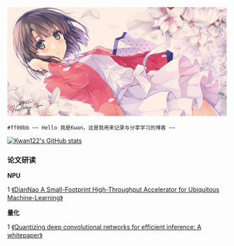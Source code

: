 <img src ="./top.jpg">

`#ff00bb ~~ Hello 我是Kwan，这是我用来记录与分享学习的博客 ~~`

[![Kwan122's GitHub stats](https://github-readme-stats.vercel.app/api?username=Kwan122)](https://github.com/anuraghazra/github-readme-stats)

### 论文研读
**NPU**

1 [《DianNao A Small-Footprint High-Throughput Accelerator for Ubiquitous Machine-Learning》](./paper/DianNao/DianNao.md)  


**量化**

1 [《Quantizing deep convolutional networks for efficient inference: A whitepaper》](./paper/google_whitepaper/google_whitepaper.md)  